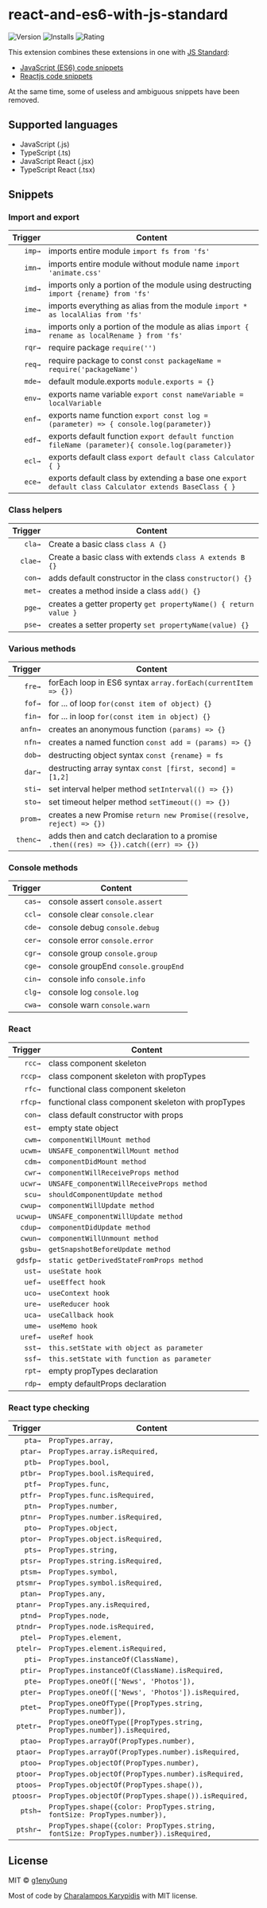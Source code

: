 # react-and-es6-with-js-standard

![Version](https://vsmarketplacebadge.apphb.com/version/g1eny0ung.react-and-es6-with-js-standard.svg)
![Installs](https://vsmarketplacebadge.apphb.com/installs/g1eny0ung.react-and-es6-with-js-standard.svg)
![Rating](https://vsmarketplacebadge.apphb.com/rating/g1eny0ung.react-and-es6-with-js-standard.svg)

This extension combines these extensions in one with [JS Standard](https://standardjs.com/):

- [JavaScript (ES6) code snippets](https://marketplace.visualstudio.com/items?itemName=xabikos.JavaScriptSnippets)
- [Reactjs code snippets](https://marketplace.visualstudio.com/items?itemName=xabikos.ReactSnippets)

At the same time, some of useless and ambiguous snippets have been removed.

## Supported languages

- JavaScript (.js)
- TypeScript (.ts)
- JavaScript React (.jsx)
- TypeScript React (.tsx)

## Snippets

### Import and export

| Trigger | Content                                                                                               |
| ------: | ----------------------------------------------------------------------------------------------------- |
|  `imp→` | imports entire module `import fs from 'fs'`                                                           |
|  `imn→` | imports entire module without module name `import 'animate.css'`                                      |
|  `imd→` | imports only a portion of the module using destructing `import {rename} from 'fs'`                    |
|  `ime→` | imports everything as alias from the module `import * as localAlias from 'fs'`                        |
|  `ima→` | imports only a portion of the module as alias `import { rename as localRename } from 'fs'`            |
|  `rqr→` | require package `require('')`                                                                         |
|  `req→` | require package to const `const packageName = require('packageName')`                                 |
|  `mde→` | default module.exports `module.exports = {}`                                                          |
|  `env→` | exports name variable `export const nameVariable = localVariable`                                     |
|  `enf→` | exports name function `export const log = (parameter) => { console.log(parameter)}`                   |
|  `edf→` | exports default function `export default function fileName (parameter){ console.log(parameter)}`      |
|  `ecl→` | exports default class `export default class Calculator { }`                                           |
|  `ece→` | exports default class by extending a base one `export default class Calculator extends BaseClass { }` |

### Class helpers

| Trigger | Content                                                         |
| ------: | --------------------------------------------------------------- |
|  `cla→` | Create a basic class `class A {}`                               |
| `clae→` | Create a basic class with extends `class A extends B {}`        |
|  `con→` | adds default constructor in the class `constructor() {}`        |
|  `met→` | creates a method inside a class `add() {}`                      |
|  `pge→` | creates a getter property `get propertyName() { return value }` |
|  `pse→` | creates a setter property `set propertyName(value) {}`          |

### Various methods

|  Trigger | Content                                                                              |
| -------: | ------------------------------------------------------------------------------------ |
|   `fre→` | forEach loop in ES6 syntax `array.forEach(currentItem => {})`                        |
|   `fof→` | for ... of loop `for(const item of object) {}`                                       |
|   `fin→` | for ... in loop `for(const item in object) {}`                                       |
|  `anfn→` | creates an anonymous function `(params) => {}`                                       |
|   `nfn→` | creates a named function `const add = (params) => {}`                                |
|   `dob→` | destructing object syntax `const {rename} = fs`                                      |
|   `dar→` | destructing array syntax `const [first, second] = [1,2]`                             |
|   `sti→` | set interval helper method `setInterval(() => {})`                                   |
|   `sto→` | set timeout helper method `setTimeout(() => {})`                                     |
|  `prom→` | creates a new Promise `return new Promise((resolve, reject) => {})`                  |
| `thenc→` | adds then and catch declaration to a promise `.then((res) => {}).catch((err) => {})` |

### Console methods

| Trigger | Content                             |
| ------: | ----------------------------------- |
|  `cas→` | console assert `console.assert`     |
|  `ccl→` | console clear `console.clear`       |
|  `cde→` | console debug `console.debug`       |
|  `cer→` | console error `console.error`       |
|  `cgr→` | console group `console.group`       |
|  `cge→` | console groupEnd `console.groupEnd` |
|  `cin→` | console info `console.info`         |
|  `clg→` | console log `console.log`           |
|  `cwa→` | console warn `console.warn`         |

### React

|  Trigger | Content                                            |
| -------: | -------------------------------------------------- |
|   `rcc→` | class component skeleton                           |
|  `rccp→` | class component skeleton with propTypes            |
|   `rfc→` | functional class component skeleton                |
|  `rfcp→` | functional class component skeleton with propTypes |
|   `con→` | class default constructor with props               |
|   `est→` | empty state object                                 |
|   `cwm→` | `componentWillMount method`                        |
|  `ucwm→` | `UNSAFE_componentWillMount method`                 |
|   `cdm→` | `componentDidMount method`                         |
|   `cwr→` | `componentWillReceiveProps method`                 |
|  `ucwr→` | `UNSAFE_componentWillReceiveProps method`          |
|   `scu→` | `shouldComponentUpdate method`                     |
|  `cwup→` | `componentWillUpdate method`                       |
| `ucwup→` | `UNSAFE_componentWillUpdate method`                |
|  `cdup→` | `componentDidUpdate method`                        |
|  `cwun→` | `componentWillUnmount method`                      |
|  `gsbu→` | `getSnapshotBeforeUpdate method`                   |
| `gdsfp→` | `static getDerivedStateFromProps method`           |
|   `ust→` | `useState hook`                                    |
|   `uef→` | `useEffect hook`                                   |
|   `uco→` | `useContext hook`                                  |
|   `ure→` | `useReducer hook`                                  |
|   `uca→` | `useCallback hook`                                 |
|   `ume→` | `useMemo hook`                                     |
|  `uref→` | `useRef hook`                                      |
|   `sst→` | `this.setState with object as parameter`           |
|   `ssf→` | `this.setState with function as parameter`         |
|   `rpt→` | empty propTypes declaration                        |
|   `rdp→` | empty defaultProps declaration                     |

### React type checking

|   Trigger | Content                                                                              |
| --------: | ------------------------------------------------------------------------------------ |
|    `pta→` | `PropTypes.array,`                                                                   |
|   `ptar→` | `PropTypes.array.isRequired,`                                                        |
|    `ptb→` | `PropTypes.bool,`                                                                    |
|   `ptbr→` | `PropTypes.bool.isRequired,`                                                         |
|    `ptf→` | `PropTypes.func,`                                                                    |
|   `ptfr→` | `PropTypes.func.isRequired,`                                                         |
|    `ptn→` | `PropTypes.number,`                                                                  |
|   `ptnr→` | `PropTypes.number.isRequired,`                                                       |
|    `pto→` | `PropTypes.object,`                                                                  |
|   `ptor→` | `PropTypes.object.isRequired,`                                                       |
|    `pts→` | `PropTypes.string,`                                                                  |
|   `ptsr→` | `PropTypes.string.isRequired,`                                                       |
|   `ptsm→` | `PropTypes.symbol,`                                                                  |
|  `ptsmr→` | `PropTypes.symbol.isRequired,`                                                       |
|   `ptan→` | `PropTypes.any,`                                                                     |
|  `ptanr→` | `PropTypes.any.isRequired,`                                                          |
|   `ptnd→` | `PropTypes.node,`                                                                    |
|  `ptndr→` | `PropTypes.node.isRequired,`                                                         |
|   `ptel→` | `PropTypes.element,`                                                                 |
|  `ptelr→` | `PropTypes.element.isRequired,`                                                      |
|    `pti→` | `PropTypes.instanceOf(ClassName),`                                                   |
|   `ptir→` | `PropTypes.instanceOf(ClassName).isRequired,`                                        |
|    `pte→` | `PropTypes.oneOf(['News', 'Photos']),`                                               |
|   `pter→` | `PropTypes.oneOf(['News', 'Photos']).isRequired,`                                    |
|   `ptet→` | `PropTypes.oneOfType([PropTypes.string, PropTypes.number]),`                         |
|  `ptetr→` | `PropTypes.oneOfType([PropTypes.string, PropTypes.number]).isRequired,`              |
|   `ptao→` | `PropTypes.arrayOf(PropTypes.number),`                                               |
|  `ptaor→` | `PropTypes.arrayOf(PropTypes.number).isRequired,`                                    |
|   `ptoo→` | `PropTypes.objectOf(PropTypes.number),`                                              |
|  `ptoor→` | `PropTypes.objectOf(PropTypes.number).isRequired,`                                   |
|  `ptoos→` | `PropTypes.objectOf(PropTypes.shape()),`                                             |
| `ptoosr→` | `PropTypes.objectOf(PropTypes.shape()).isRequired,`                                  |
|   `ptsh→` | `PropTypes.shape({color: PropTypes.string, fontSize: PropTypes.number}),`            |
|  `ptshr→` | `PropTypes.shape({color: PropTypes.string, fontSize: PropTypes.number}).isRequired,` |

## License

MIT © [g1eny0ung](https://github.com/g1eny0ung)

Most of code by [Charalampos Karypidis](https://github.com/xabikos) with MIT license.
